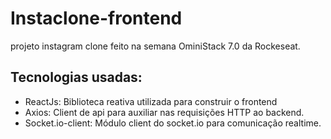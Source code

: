 # Instaclone-frontend
projeto instagram clone feito na semana OminiStack 7.0 da Rockeseat.

## Tecnologias usadas:
- ReactJs: Biblioteca reativa utilizada para construir o frontend
- Axios: Client de api para auxiliar nas requisições HTTP ao backend.
- Socket.io-client: Módulo client do socket.io para comunicação realtime.